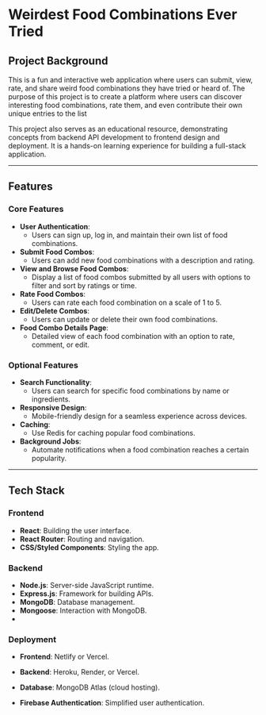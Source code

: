 # Weirdest Food Combinations Ever Tried

## Project Background
This is a fun and interactive web application where users can submit, view, rate, and share weird food combinations they have tried or heard of. The purpose of this project is to create a platform where users can discover interesting food combinations, rate them, and even contribute their own unique entries to the list

This project also serves as an educational resource, demonstrating concepts from backend API development to frontend design and deployment. It is a hands-on learning experience for building a full-stack application.

---

## Features

### Core Features
- **User Authentication**: 
  - Users can sign up, log in, and maintain their own list of food combinations.
- **Submit Food Combos**: 
  - Users can add new food combinations with a description and rating.
- **View and Browse Food Combos**:
  - Display a list of food combos submitted by all users with options to filter and sort by ratings or time.
- **Rate Food Combos**:
  - Users can rate each food combination on a scale of 1 to 5.
- **Edit/Delete Combos**: 
  - Users can update or delete their own food combinations.
- **Food Combo Details Page**:
  - Detailed view of each food combination with an option to rate, comment, or edit.

### Optional Features
- **Search Functionality**:
  - Users can search for specific food combinations by name or ingredients.
- **Responsive Design**:
  - Mobile-friendly design for a seamless experience across devices.
- **Caching**:
  - Use Redis for caching popular food combinations.
- **Background Jobs**:
  - Automate notifications when a food combination reaches a certain popularity.

---

## Tech Stack

### Frontend
- **React**: Building the user interface.
- **React Router**: Routing and navigation.
- **CSS/Styled Components**: Styling the app.

### Backend
- **Node.js**: Server-side JavaScript runtime.
- **Express.js**: Framework for building APIs.
- **MongoDB**: Database management.
- **Mongoose**: Interaction with MongoDB.
- 

### Deployment
- **Frontend**: Netlify or Vercel.
- **Backend**: Heroku, Render, or Vercel.
- **Database**: MongoDB Atlas (cloud hosting).


- **Firebase Authentication**: Simplified user authentication.








